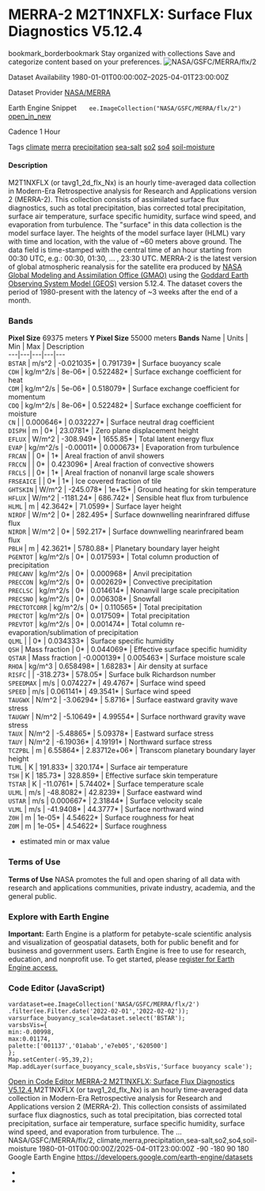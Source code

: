  
#  MERRA-2 M2T1NXFLX: Surface Flux Diagnostics V5.12.4 
bookmark_borderbookmark Stay organized with collections  Save and categorize content based on your preferences. 
![NASA/GSFC/MERRA/flx/2](https://developers.google.com/earth-engine/datasets/images/NASA/NASA_GSFC_MERRA_flx_2_sample.png) 

Dataset Availability
    1980-01-01T00:00:00Z–2025-04-01T23:00:00Z 

Dataset Provider
     [ NASA/MERRA ](https://gmao.gsfc.nasa.gov/reanalysis/MERRA-2/) 

Earth Engine Snippet
     `    ee.ImageCollection("NASA/GSFC/MERRA/flx/2")   ` [ open_in_new ](https://code.earthengine.google.com/?scriptPath=Examples:Datasets/NASA/NASA_GSFC_MERRA_flx_2) 

Cadence
    1 Hour 

Tags
     [climate](https://developers.google.com/earth-engine/datasets/tags/climate) [merra](https://developers.google.com/earth-engine/datasets/tags/merra) [precipitation](https://developers.google.com/earth-engine/datasets/tags/precipitation) [sea-salt](https://developers.google.com/earth-engine/datasets/tags/sea-salt) [so2](https://developers.google.com/earth-engine/datasets/tags/so2) [so4](https://developers.google.com/earth-engine/datasets/tags/so4) [soil-moisture](https://developers.google.com/earth-engine/datasets/tags/soil-moisture)
#### Description
M2T1NXFLX (or tavg1_2d_flx_Nx) is an hourly time-averaged data collection in Modern-Era Retrospective analysis for Research and Applications version 2 (MERRA-2). This collection consists of assimilated surface flux diagnostics, such as total precipitation, bias corrected total precipitation, surface air temperature, surface specific humidity, surface wind speed, and evaporation from turbulence. The "surface" in this data collection is the model surface layer. The heights of the model surface layer (HLML) vary with time and location, with the value of ~60 meters above ground. The data field is time-stamped with the central time of an hour starting from 00:30 UTC, e.g.: 00:30, 01:30, ... , 23:30 UTC.
MERRA-2 is the latest version of global atmospheric reanalysis for the satellite era produced by [NASA Global Modeling and Assimilation Office (GMAO)](https://gmao.gsfc.nasa.gov/) using the [Goddard Earth Observing System Model (GEOS)](https://gmao.gsfc.nasa.gov/GEOS_systems/) version 5.12.4. The dataset covers the period of 1980-present with the latency of ~3 weeks after the end of a month.
### Bands
**Pixel Size** 69375 meters 
**Y Pixel Size** 55000 meters 
**Bands**
Name | Units | Min | Max | Description  
---|---|---|---|---  
`BSTAR` | m/s^2 |  -0.021035*  |  0.791739*  | Surface buoyancy scale  
`CDH` | kg/m^2/s |  8e-06*  |  0.522482*  | Surface exchange coefficient for heat  
`CDM` | kg/m^2/s |  5e-06*  |  0.518079*  | Surface exchange coefficient for momentum  
`CDQ` | kg/m^2/s |  8e-06*  |  0.522482*  | Surface exchange coefficient for moisture  
`CN` |  |  0.000646*  |  0.032227*  | Surface neutral drag coefficient  
`DISPH` | m |  0*  |  23.0781*  | Zero plane displacement height  
`EFLUX` | W/m^2 |  -308.949*  |  1655.85*  | Total latent energy flux  
`EVAP` | kg/m^2/s |  -0.00011*  |  0.000673*  | Evaporation from turbulence  
`FRCAN` |  |  0*  |  1*  | Areal fraction of anvil showers  
`FRCCN` |  |  0*  |  0.423096*  | Areal fraction of convective showers  
`FRCLS` |  |  0*  |  1*  | Areal fraction of nonanvil large scale showers  
`FRSEAICE` |  |  0*  |  1*  | Ice covered fraction of tile  
`GHTSKIN` | W/m^2 |  -245.078*  |  1e+15*  | Ground heating for skin temperature  
`HFLUX` | W/m^2 |  -1181.24*  |  686.742*  | Sensible heat flux from turbulence  
`HLML` | m |  42.3642*  |  71.0599*  | Surface layer height  
`NIRDF` | W/m^2 |  0*  |  282.495*  | Surface downwelling nearinfrared diffuse flux  
`NIRDR` | W/m^2 |  0*  |  592.217*  | Surface downwelling nearinfrared beam flux  
`PBLH` | m |  42.3621*  |  5780.88*  | Planetary boundary layer height  
`PGENTOT` | kg/m^2/s |  0*  |  0.017593*  | Total column production of precipitation  
`PRECANV` | kg/m^2/s |  0*  |  0.000968*  | Anvil precipitation  
`PRECCON` | kg/m^2/s |  0*  |  0.002629*  | Convective precipitation  
`PRECLSC` | kg/m^2/s |  0*  |  0.014614*  | Nonanvil large scale precipitation  
`PRECSNO` | kg/m^2/s |  0*  |  0.006308*  | Snowfall  
`PRECTOTCORR` | kg/m^2/s |  0*  |  0.110565*  | Total precipitation  
`PRECTOT` | kg/m^2/s |  0*  |  0.017509*  | Total precipitation  
`PREVTOT` | kg/m^2/s |  0*  |  0.001474*  | Total column re-evaporation/sublimation of precipitation  
`QLML` |  |  0*  |  0.034333*  | Surface specific humidity  
`QSH` | Mass fraction |  0*  |  0.044069*  | Effective surface specific humidity  
`QSTAR` | Mass fraction |  -0.000139*  |  0.005463*  | Surface moisture scale  
`RHOA` | kg/m^3 |  0.658498*  |  1.68283*  | Air density at surface  
`RISFC` |  |  -318.273*  |  578.05*  | Surface bulk Richardson number  
`SPEEDMAX` | m/s |  0.074227*  |  49.4767*  | Surface wind speed  
`SPEED` | m/s |  0.061141*  |  49.3541*  | Surface wind speed  
`TAUGWX` | N/m^2 |  -3.06294*  |  5.8716*  | Surface eastward gravity wave stress  
`TAUGWY` | N/m^2 |  -5.10649*  |  4.99554*  | Surface northward gravity wave stress  
`TAUX` | N/m^2 |  -5.48865*  |  5.09378*  | Eastward surface stress  
`TAUY` | N/m^2 |  -6.19036*  |  4.19191*  | Northward surface stress  
`TCZPBL` | m |  6.55864*  |  2.83712e+06*  | Transcom planetary boundary layer height  
`TLML` | K |  191.833*  |  320.174*  | Surface air temperature  
`TSH` | K |  185.73*  |  328.859*  | Effective surface skin temperature  
`TSTAR` | K |  -11.0761*  |  5.74402*  | Surface temperature scale  
`ULML` | m/s |  -48.8082*  |  42.8239*  | Surface eastward wind  
`USTAR` | m/s |  0.000667*  |  2.31844*  | Surface velocity scale  
`VLML` | m/s |  -41.9408*  |  44.3777*  | Surface northward wind  
`Z0H` | m |  1e-05*  |  4.54622*  | Surface roughness for heat  
`Z0M` | m |  1e-05*  |  4.54622*  | Surface roughness  
* estimated min or max value 
### Terms of Use
**Terms of Use**
NASA promotes the full and open sharing of all data with research and applications communities, private industry, academia, and the general public.
### Explore with Earth Engine
**Important:** Earth Engine is a platform for petabyte-scale scientific analysis and visualization of geospatial datasets, both for public benefit and for business and government users. Earth Engine is free to use for research, education, and nonprofit use. To get started, please [register for Earth Engine access.](https://console.cloud.google.com/earth-engine)
### Code Editor (JavaScript)
```
vardataset=ee.ImageCollection('NASA/GSFC/MERRA/flx/2')
.filter(ee.Filter.date('2022-02-01','2022-02-02'));
varsurface_buoyancy_scale=dataset.select('BSTAR');
varsbsVis={
min:-0.00998,
max:0.01174,
palette:['001137','01abab','e7eb05','620500']
};
Map.setCenter(-95,39,2);
Map.addLayer(surface_buoyancy_scale,sbsVis,'Surface buoyancy scale');
```
[ Open in Code Editor ](https://code.earthengine.google.com/?scriptPath=Examples:Datasets/NASA/NASA_GSFC_MERRA_flx_2)
[ MERRA-2 M2T1NXFLX: Surface Flux Diagnostics V5.12.4 ](https://developers.google.com/earth-engine/datasets/catalog/NASA_GSFC_MERRA_flx_2)
M2T1NXFLX (or tavg1_2d_flx_Nx) is an hourly time-averaged data collection in Modern-Era Retrospective analysis for Research and Applications version 2 (MERRA-2). This collection consists of assimilated surface flux diagnostics, such as total precipitation, bias corrected total precipitation, surface air temperature, surface specific humidity, surface wind speed, and evaporation from turbulence. The …
NASA/GSFC/MERRA/flx/2, climate,merra,precipitation,sea-salt,so2,so4,soil-moisture 
1980-01-01T00:00:00Z/2025-04-01T23:00:00Z
-90 -180 90 180 
Google Earth Engine
https://developers.google.com/earth-engine/datasets
  * [ ](https://doi.org/https://gmao.gsfc.nasa.gov/reanalysis/MERRA-2/)
  * [ ](https://doi.org/https://developers.google.com/earth-engine/datasets/catalog/NASA_GSFC_MERRA_flx_2)


